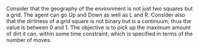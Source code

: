 Consider that the geography of the environment is not just two squares but a grid. The agent can go Up and Down as well as L and R. Consider also that the dirtiness of a grid square is not binary but is a continuum; thus the value is between 0 and 1. The objective is to pick up the maximum amount of dirt it can, within some time constraint, which is specified in terms of the number of moves. 
